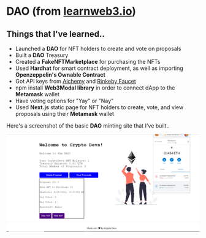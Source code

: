# DAO (from [learnweb3.io](https://www.learnweb3.io/tracks/sophomore))

## Things that I've learned..

* Launched a **DAO** for NFT holders to create and vote on proposals
* Built a **DAO** Treasury
* Created a **FakeNFTMarketplace** for purchasing the NFTs
* Used **Hardhat** for smart contract deployment, as well as importing **Openzeppelin's Ownable Contract**
* Got API keys from [Alchemy](https://dashboard.alchemyapi.io/) and [Rinkeby Faucet](https://rinkebyfaucet.com/)
* npm install **Web3Modal library** in order to connect dApp to the **Metamask** wallet
* Have voting options for "Yay" or "Nay"
* Used **Next.js** static page for NFT holders to create, vote, and view proposals using their **Metamask** wallet

Here's a screenshot of the basic **DAO** minting site that I've built..

![DAO](/DAO.png)
